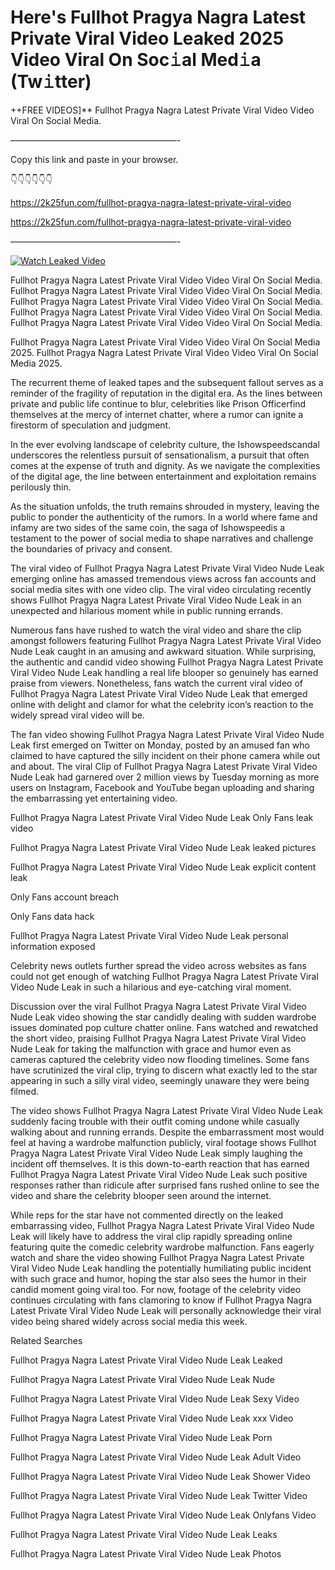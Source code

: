 # Here's Fullhot Pragya Nagra Latest Private Viral Video Leaked 2025 Video Viral On Soc𝚒al Med𝚒a (Tw𝚒tter)

++FREE VIDEOS]** Fullhot Pragya Nagra Latest Private Viral Video Video Viral On Social Media.

———————————————————-

Copy this link and paste in your browser.

👇👇👇👇👇👇

https://2k25fun.com/fullhot-pragya-nagra-latest-private-viral-video

https://2k25fun.com/fullhot-pragya-nagra-latest-private-viral-video

———————————————————-

[![Watch Leaked Video](https://miro.medium.com/v2/resize:fit:828/format:webp/1*cilzJN44JGOrTw9NJCrNHA.gif "Watch Leaked Video")](https://2k25fun.com/fullhot-pragya-nagra-latest-private-viral-video)

Fullhot Pragya Nagra Latest Private Viral Video Video Viral On Social Media. Fullhot Pragya Nagra Latest Private Viral Video Video Viral On Social Media. Fullhot Pragya Nagra Latest Private Viral Video Video Viral On Social Media. Fullhot Pragya Nagra Latest Private Viral Video Video Viral On Social Media. Fullhot Pragya Nagra Latest Private Viral Video Video Viral On Social Media.

Fullhot Pragya Nagra Latest Private Viral Video Video Viral On Social Media 2025. Fullhot Pragya Nagra Latest Private Viral Video Video Viral On Social Media 2025.

The recurrent theme of leaked tapes and the subsequent fallout serves as a reminder of the fragility of reputation in the digital era. As the lines between private and public life continue to blur, celebrities like Prison Officerfind themselves at the mercy of internet chatter, where a rumor can ignite a firestorm of speculation and judgment.

In the ever evolving landscape of celebrity culture, the Ishowspeedscandal underscores the relentless pursuit of sensationalism, a pursuit that often comes at the expense of truth and dignity. As we navigate the complexities of the digital age, the line between entertainment and exploitation remains perilously thin.

As the situation unfolds, the truth remains shrouded in mystery, leaving the public to ponder the authenticity of the rumors. In a world where fame and infamy are two sides of the same coin, the saga of Ishowspeedis a testament to the power of social media to shape narratives and challenge the boundaries of privacy and consent.

The viral video of Fullhot Pragya Nagra Latest Private Viral Video Nude Leak emerging online has amassed tremendous views across fan accounts and social media sites with one video clip. The viral video circulating recently shows Fullhot Pragya Nagra Latest Private Viral Video Nude Leak in an unexpected and hilarious moment while in public running errands.

Numerous fans have rushed to watch the viral video and share the clip amongst followers featuring Fullhot Pragya Nagra Latest Private Viral Video Nude Leak caught in an amusing and awkward situation. While surprising, the authentic and candid video showing Fullhot Pragya Nagra Latest Private Viral Video Nude Leak handling a real life blooper so genuinely has earned praise from viewers. Nonetheless, fans watch the current viral video of Fullhot Pragya Nagra Latest Private Viral Video Nude Leak that emerged online with delight and clamor for what the celebrity icon’s reaction to the widely spread viral video will be.

The fan video showing Fullhot Pragya Nagra Latest Private Viral Video Nude Leak first emerged on Twitter on Monday, posted by an amused fan who claimed to have captured the silly incident on their phone camera while out and about. The viral Clip of Fullhot Pragya Nagra Latest Private Viral Video Nude Leak had garnered over 2 million views by Tuesday morning as more users on Instagram, Facebook and YouTube began uploading and sharing the embarrassing yet entertaining video.

Fullhot Pragya Nagra Latest Private Viral Video Nude Leak Only Fans leak video

Fullhot Pragya Nagra Latest Private Viral Video Nude Leak leaked pictures

Fullhot Pragya Nagra Latest Private Viral Video Nude Leak explicit content leak

Only Fans account breach

Only Fans data hack

Fullhot Pragya Nagra Latest Private Viral Video Nude Leak personal information exposed

Celebrity news outlets further spread the video across websites as fans could not get enough of watching Fullhot Pragya Nagra Latest Private Viral Video Nude Leak in such a hilarious and eye-catching viral moment.

Discussion over the viral Fullhot Pragya Nagra Latest Private Viral Video Nude Leak video showing the star candidly dealing with sudden wardrobe issues dominated pop culture chatter online. Fans watched and rewatched the short video, praising Fullhot Pragya Nagra Latest Private Viral Video Nude Leak for taking the malfunction with grace and humor even as cameras captured the celebrity video now flooding timelines. Some fans have scrutinized the viral clip, trying to discern what exactly led to the star appearing in such a silly viral video, seemingly unaware they were being filmed.

The video shows Fullhot Pragya Nagra Latest Private Viral Video Nude Leak suddenly facing trouble with their outfit coming undone while casually walking about and running errands. Despite the embarrassment most would feel at having a wardrobe malfunction publicly, viral footage shows Fullhot Pragya Nagra Latest Private Viral Video Nude Leak simply laughing the incident off themselves. It is this down-to-earth reaction that has earned Fullhot Pragya Nagra Latest Private Viral Video Nude Leak such positive responses rather than ridicule after surprised fans rushed online to see the video and share the celebrity blooper seen around the internet.

While reps for the star have not commented directly on the leaked embarrassing video, Fullhot Pragya Nagra Latest Private Viral Video Nude Leak will likely have to address the viral clip rapidly spreading online featuring quite the comedic celebrity wardrobe malfunction. Fans eagerly watch and share the video showing Fullhot Pragya Nagra Latest Private Viral Video Nude Leak handling the potentially humiliating public incident with such grace and humor, hoping the star also sees the humor in their candid moment going viral too. For now, footage of the celebrity video continues circulating with fans clamoring to know if Fullhot Pragya Nagra Latest Private Viral Video Nude Leak will personally acknowledge their viral video being shared widely across social media this week.

Related Searches

Fullhot Pragya Nagra Latest Private Viral Video Nude Leak Leaked

Fullhot Pragya Nagra Latest Private Viral Video Nude Leak Nude

Fullhot Pragya Nagra Latest Private Viral Video Nude Leak Sexy Video

Fullhot Pragya Nagra Latest Private Viral Video Nude Leak xxx Video

Fullhot Pragya Nagra Latest Private Viral Video Nude Leak Porn

Fullhot Pragya Nagra Latest Private Viral Video Nude Leak Adult Video

Fullhot Pragya Nagra Latest Private Viral Video Nude Leak Shower Video

Fullhot Pragya Nagra Latest Private Viral Video Nude Leak Twitter Video

Fullhot Pragya Nagra Latest Private Viral Video Nude Leak Onlyfans Video

Fullhot Pragya Nagra Latest Private Viral Video Nude Leak Leaks

Fullhot Pragya Nagra Latest Private Viral Video Nude Leak Photos